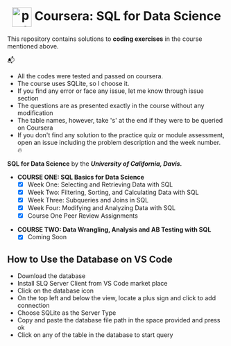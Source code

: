 <h1 align="center">
    <img src="https://logos-download.com/wp-content/uploads/2018/09/SQLite_Logo.png" alt="python logo" valign="middle" height="45px"> Coursera: SQL for Data Science
</h1>

This repository contains solutions to **coding exercises** in the course mentioned above.

:mailbox_with_mail: 
- All the codes were tested and passed on coursera.
- The course uses SQLite, so I choose it.
- If you find any error or face any issue, let me know through issue section
- The questions are as presented exactly in the course without any modification
- The table names, however, take 's' at the end if they were to be queried on Coursera
- If you don't find any solution to the practice quiz or module assessment, open an issue including the problem description and the week number. :fire:


**SQL for Data Science** by the ***University of California, Davis.***

- **COURSE ONE: SQL Basics for Data Science** 
    - [x] Week One: Selecting and Retrieving Data with SQL
    - [x] Week Two: Filtering, Sorting, and Calculating Data with SQL
    - [x] Week Three: Subqueries and Joins in SQL
    - [x] Week Four: Modifying and Analyzing Data with SQL
    - [x] Course One Peer Review Assignments
>
- **COURSE TWO: Data Wrangling, Analysis and AB Testing with SQL**    
  - [X] Coming Soon

## How to Use the Database on VS Code
- Download the database
- Install SLQ Server Client from VS Code market place
- Click on the database icon
- On the top left and below the view, locate a plus sign and click to add connection
- Choose SQLite as the Server Type
- Copy and paste the database file path in the space provided and press ok
- Click on any of the table in the database to start query 